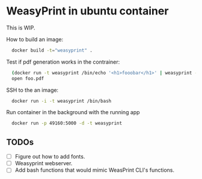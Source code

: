 # WeasyPrint in ubuntu container

This is WIP.

How to build an image:

```sh
  docker build -t="weasyprint" .
```

Test if pdf generation works in the contrainer:

```sh
  (docker run -t weasyprint /bin/echo '<h1>fooobar</h1>' | weasyprint -f pdf - -) > foo.pdf
  open foo.pdf
```

SSH to the an image:

```sh
  docker run -i -t weasyprint /bin/bash
```

Run container in the background with the running app

```sh
  docker run -p 49160:5000 -d -t weasyprint
```

## TODOs

- [ ] Figure out how to add fonts.
- [ ] Weasyprint webserver.
- [ ] Add bash functions that would mimic WeasPrint CLI's functions.
